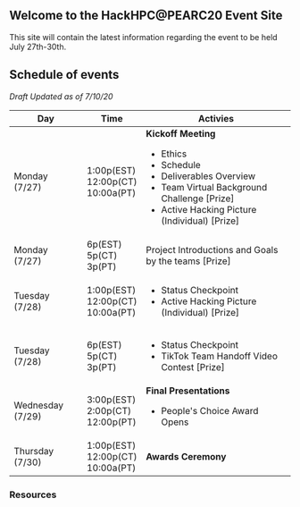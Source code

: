 ## Welcome to the HackHPC@PEARC20 Event Site

This site will contain the latest information regarding the event to be held July 27th-30th.

## Schedule of events
_Draft Updated as of 7/10/20_

| Day | Time | Activies |
|-----------|------------------------|----------------------------|
| Monday (7/27) | 1:00p(EST)<br>12:00p(CT)<br>10:00a(PT)</br> |  **Kickoff Meeting** <ul><li>Ethics</li><li>Schedule</li><li>Deliverables Overview</li><li>Team Virtual Background Challenge [Prize]</li><li>Active Hacking Picture (Individual)  [Prize]</li></ul>|
| Monday (7/27) | 6p(EST)<br>5p(CT)<br>3p(PT)</br> |  Project Introductions and Goals by the teams [Prize]|
| Tuesday (7/28) | 1:00p(EST)<br>12:00p(CT)<br>10:00a(PT)</br> |  <ul><li>Status Checkpoint</li><li>Active Hacking Picture (Individual)  [Prize]</li></ul>|
| Tuesday (7/28) | 6p(EST)<br>5p(CT)<br>3p(PT)</br> |  <ul><li>Status Checkpoint</li><li>TikTok Team Handoff Video Contest [Prize]</li></ul>|
| Wednesday (7/29) | 3:00p(EST)<br>2:00p(CT)<br>12:00p(PT)</br> |  **Final Presentations** <ul><li>People's Choice Award Opens</ul></li>|
| Thursday (7/30) | 1:00p(EST)<br>12:00p(CT)<br>10:00a(PT)</br> |  **Awards Ceremony**|

### Resources


